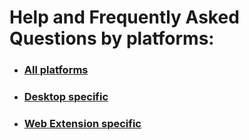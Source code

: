 # Help and Frequently Asked Questions by platforms:

- ### [All platforms](common.md)
- ### [Desktop specific](desktop.md)
- ### [Web Extension specific](extension.md)
